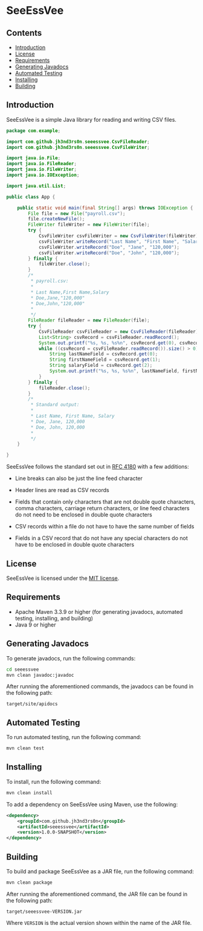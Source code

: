 # SeeEssVee

## Contents

-   [Introduction](#introduction)
-   [License](#license)
-   [Requirements](#requirements)
-   [Generating Javadocs](#generating-javadocs)
-   [Automated Testing](#automated-testing)
-   [Installing](#installing)
-   [Building](#building)

## Introduction

SeeEssVee is a simple Java library for reading and writing CSV files.

```java
package com.example;

import com.github.jh3nd3rs0n.seeessvee.CsvFileReader;
import com.github.jh3nd3rs0n.seeessvee.CsvFileWriter;

import java.io.File;
import java.io.FileReader;
import java.io.FileWriter;
import java.io.IOException;

import java.util.List;

public class App {

    public static void main(final String[] args) throws IOException {
        File file = new File("payroll.csv");
        file.createNewFile();
        FileWriter fileWriter = new FileWriter(file);
        try {
            CsvFileWriter csvFileWriter = new CsvFileWriter(fileWriter);
            csvFileWriter.writeRecord("Last Name", "First Name", "Salary");
            csvFileWriter.writeRecord("Doe", "Jane", "120,000");
            csvFileWriter.writeRecord("Doe", "John", "120,000");
        } finally {
            fileWriter.close();
        }
        /*
         * payroll.csv:
         * 
         * Last Name,First Name,Salary
         * Doe,Jane,"120,000"
         * Doe,John,"120,000"
         *
         */
        FileReader fileReader = new FileReader(file);
        try {
            CsvFileReader csvFileReader = new CsvFileReader(fileReader);
            List<String> csvRecord = csvFileReader.readRecord();
            System.out.printf("%s, %s, %s%n", csvRecord.get(0), csvRecord.get(1), csvRecord.get(2));
            while ((csvRecord = csvFileReader.readRecord()).size() > 0) {
                String lastNameField = csvRecord.get(0);
                String firstNameField = csvRecord.get(1);
                String salaryField = csvRecord.get(2);
                System.out.printf("%s, %s, %s%n", lastNameField, firstNameField, salaryField);
            }
        } finally {
            fileReader.close();
        }
        /*
         * Standard output:
         *
         * Last Name, First Name, Salary
         * Doe, Jane, 120,000
         * Doe, John, 120,000
         *
         */
    }

}
```

SeeEssVee follows the standard set out in 
[RFC 4180](https://www.rfc-editor.org/rfc/rfc4180) with a few additions:

-   Line breaks can also be just the line feed character

-   Header lines are read as CSV records

-   Fields that contain only characters that are not double quote characters, 
comma characters, carriage return characters, or line feed characters do not 
need to be enclosed in double quote characters

-   CSV records within a file do not have to have the same number of fields

-   Fields in a CSV record that do not have any special characters do not have 
to be enclosed in double quote characters

## License

SeeEssVee is licensed under the 
[MIT license](https://github.com/jh3nd3rs0n/seeessvee/blob/main/LICENSE).

## Requirements

-   Apache Maven 3.3.9 or higher (for generating javadocs, automated testing, 
installing, and building) 
-   Java 9 or higher

## Generating Javadocs

To generate javadocs, run the following commands:

```bash
cd seeessvee
mvn clean javadoc:javadoc
```

After running the aforementioned commands, the javadocs can be found in the 
following path:

```text
target/site/apidocs
```

## Automated Testing

To run automated testing, run the following command:

```bash
mvn clean test
```

## Installing

To install, run the following command:

```bash
mvn clean install
```

To add a dependency on SeeEssVee using Maven, use the following:

```xml
<dependency>
	<groupId>com.github.jh3nd3rs0n</groupId>
	<artifactId>seeessvee</artifactId>
	<version>1.0.0-SNAPSHOT</version>
</dependency>
```

## Building

To build and package SeeEssVee as a JAR file, run the following command:

```bash
mvn clean package
```

After running the aforementioned command, the JAR file can be found in the 
following path:

```text
target/seeessvee-VERSION.jar
```

Where `VERSION` is the actual version shown within the name of the JAR file.
